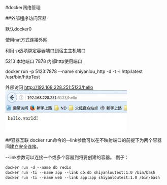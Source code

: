 #docker网络管理

##外部程序访问容器

默认docker0  

使用nat方式连接外网  

利用-p选项绑定容器端口到宿主主机端口   

5213 本地端口
7878 内部http使用端口  

docker run -p 5123:7878 --name shiyanlou_http -d -t -i http:latest /usr/bin/httpTest

外部访问 http://192.168.228.251:5123/hello
 ![运行结果](assets/网络管理.jpg) 


##容器互联
docker run命令的--link参数可以在不映射端口的前提下为两个容器间建立安全连接。  

--link参数可以连接一个或多个容器到将要创建的容器。
例子：  
```
docker run -d --name db redis
docker run -ti --name app --link db:db shiyanloutest:1.0 /bin/bash
docker run -ti --name web --link app:app shiyanloutest:1.0 /bin/bash

```


